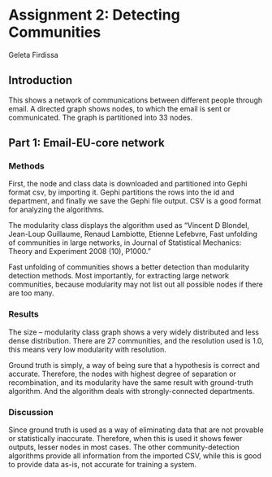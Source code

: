 # Assignment 2: Detecting Communities
Geleta Firdissa 

## Introduction
This shows a network of communications between different people through email. A directed graph shows nodes, to which the email is sent or communicated. The graph is partitioned into 33 nodes.   
## Part 1: Email-EU-core network
### Methods
First, the node and class data is downloaded and partitioned into Gephi format csv, by importing it. Gephi partitions the rows into the id and department, and finally we save the Gephi file output. CSV is a good format for analyzing the algorithms.

The modularity class displays the algorithm used as “Vincent D Blondel, Jean-Loup Guillaume, Renaud Lambiotte, Etienne Lefebvre, Fast unfolding of communities in large networks, in Journal of Statistical Mechanics: Theory and Experiment 2008 (10), P1000.” 

Fast unfolding of communities shows a better detection than modularity detection methods. Most importantly, for extracting large network communities, because modularity may not list out all possible nodes if there are too many.

### Results
The size – modularity class graph shows a very widely distributed and less dense distribution. There are 27 communities, and the resolution used is 1.0, this means very low modularity with resolution. 

Ground truth is simply, a way of being sure that a hypothesis is correct and accurate. Therefore, the nodes with highest degree of separation or recombination, and its modularity have the same result with ground-truth algorithm. And the algorithm deals with strongly-connected departments.

### Discussion
Since ground truth is used as a way of eliminating data that are not provable or statistically inaccurate. 
Therefore, when this is used it shows fewer outputs, lesser nodes in most cases. 
The other community-detection algorithms provide all information from the imported CSV, while this is good to provide data as-is, not accurate for training a system.

